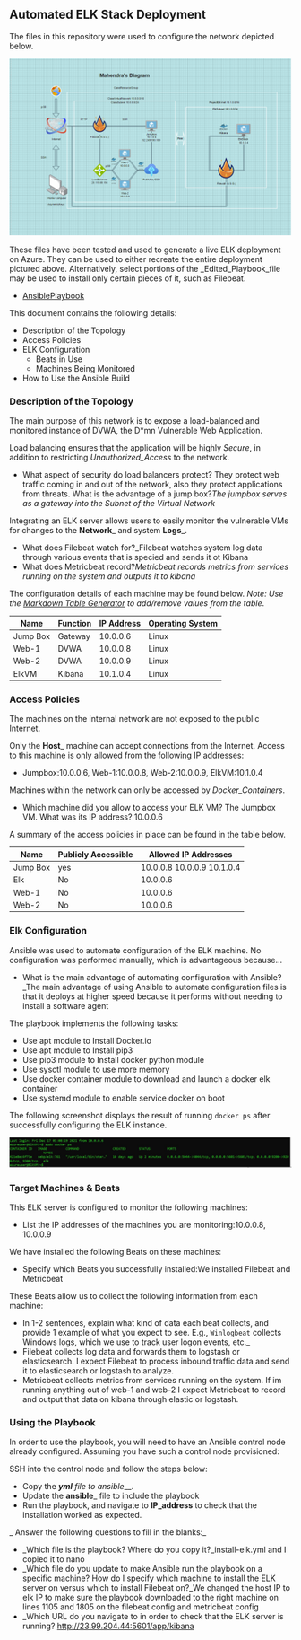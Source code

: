 ## Automated ELK Stack Deployment

The files in this repository were used to configure the network depicted below.

![Project1Diagram](https://github.com/MahendraG7/Project-1/blob/main/Diagrams/ProjectDiagram.jpg.PNG)

These files have been tested and used to generate a live ELK deployment on Azure. They can be used to either recreate the entire deployment pictured above. Alternatively, select portions of the _Edited_Playbook_file may be used to install only certain pieces of it, such as Filebeat.

  - [AnsiblePlaybook](https://github.com/MahendraG7/Project-1/tree/main/Ansible) 

This document contains the following details:
- Description of the Topology
- Access Policies
- ELK Configuration
  - Beats in Use
  - Machines Being Monitored
- How to Use the Ansible Build


### Description of the Topology

The main purpose of this network is to expose a load-balanced and monitored instance of DVWA, the D*mn Vulnerable Web Application.

Load balancing ensures that the application will be highly _Secure_, in addition to restricting _Unauthorized_Access_ to the network.
- What aspect of security do load balancers protect? They protect web traffic coming in and out of the network, also they protect applications from threats. What is the advantage of a jump box?_The jumpbox serves as a gateway into the Subnet of the Virtual Network_

Integrating an ELK server allows users to easily monitor the vulnerable VMs for changes to the __Network___ and system __Logs___.
- What does Filebeat watch for?_Filebeat watches system log data through various events that is specied and sends it ot Kibana
- What does Metricbeat record?_Metricbeat records metrics from services running on the system and outputs it to kibana_

The configuration details of each machine may be found below.
_Note: Use the [Markdown Table Generator](http://www.tablesgenerator.com/markdown_tables) to add/remove values from the table_.

| Name     | Function | IP Address | Operating System |
|----------|----------|------------|------------------|
| Jump Box | Gateway  | 10.0.0.6   | Linux            |
| Web-1    |  DVWA    | 10.0.0.8   | Linux            |
| Web-2    |  DVWA    | 10.0.0.9   | Linux            |
| ElkVM    | Kibana   | 10.1.0.4   | Linux            |

### Access Policies

The machines on the internal network are not exposed to the public Internet. 

Only the __Host___ machine can accept connections from the Internet. Access to this machine is only allowed from the following IP addresses:
- Jumpbox:10.0.0.6, Web-1:10.0.0.8, Web-2:10.0.0.9, ElkVM:10.1.0.4

Machines within the network can only be accessed by _Docker_Containers_.
-  Which machine did you allow to access your ELK VM? The Jumpbox VM. What was its IP address? 10.0.0.6

A summary of the access policies in place can be found in the table below.

| Name     | Publicly Accessible | Allowed IP Addresses       |
|----------|---------------------|----------------------------|
| Jump Box |    yes              | 10.0.0.8 10.0.0.9 10.1.0.4 |
|  Elk     |     No              | 10.0.0.6                   |
| Web-1    |     No              | 10.0.0.6                   |
| Web-2    |    No               | 10.0.0.6                   |

### Elk Configuration

Ansible was used to automate configuration of the ELK machine. No configuration was performed manually, which is advantageous because...
- What is the main advantage of automating configuration with Ansible?_The main advantage of using Ansible to automate configuration files is that it deploys at higher speed because it performs without needing to install a software agent 

The playbook implements the following tasks:
-  Use apt module to Install Docker.io
-  Use apt module to Install pip3
-  Use pip3 module to Install docker python module
-  Use sysctl module to use more memory
-  Use docker container module to download and launch a docker elk container
-  Use systemd module to enable service docker on boot

The following screenshot displays the result of running `docker ps` after successfully configuring the ELK instance.

![Docker ps output](https://raw.githubusercontent.com/MahendraG7/Project-1/main/Docker%20ps%20Output.JPG)
### Target Machines & Beats
This ELK server is configured to monitor the following machines:
-  List the IP addresses of the machines you are monitoring:10.0.0.8, 10.0.0.9

We have installed the following Beats on these machines:
-  Specify which Beats you successfully installed:We installed Filebeat and Metricbeat

These Beats allow us to collect the following information from each machine:
-  In 1-2 sentences, explain what kind of data each beat collects, and provide 1 example of what you expect to see. E.g., `Winlogbeat` collects Windows logs, which we use to track user logon events, etc._
-  Filebeat collects log data and forwards them to logstash or elasticsearch. I expect Filebeat to process inbound traffic data and send it to elasticsearch or logstash to analyze.
-  Metricbeat collects metrics from services running on the system. If im running anything out of web-1 and web-2 I expect Metricbeat to record and output that data on kibana through elastic or logstash.
### Using the Playbook
In order to use the playbook, you will need to have an Ansible control node already configured. Assuming you have such a control node provisioned: 

SSH into the control node and follow the steps below:
- Copy the ___yml__ file to _ansible____.
- Update the __ansible___ file to include the playbook
- Run the playbook, and navigate to __IP_address__ to check that the installation worked as expected.

_  Answer the following questions to fill in the blanks:_
- _Which file is the playbook? Where do you copy it?_install-elk.yml and I copied it to nano
- _Which file do you update to make Ansible run the playbook on a specific machine? How do I specify which machine to install the ELK server on versus which to install Filebeat on?_We changed the host IP to elk IP to make sure the playbook downloaded to the right machine on lines 1105 and 1805 on the filebeat config and metricbeat config
- _Which URL do you navigate to in order to check that the ELK server is running? http://23.99.204.44:5601/app/kibana